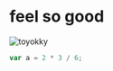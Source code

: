 # feel so good
![toyokky](https://www.city.toyohashi.lg.jp/secure/8068/toyocky.jpg)
``` javascript
var a = 2 * 3 / 6;
```
